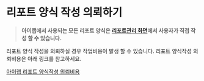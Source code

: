 # 리포트 양식 작성 의뢰하기

> **아이랩에서 사용되는 모든 리포트 양식은** [**리포트관리 화면**](https://github.com/wooritech/ilab-user-manual/tree/c3f599ffe2c9b410fe63d742b445df777f217443/리포트양식만들기/200리포트양식만들기기초/리포트관리화면.md)**에서 사용자가 직접 작성 할 수 있습니다.**

리포트 양식 작성을 의뢰하실 경우 작업비용이 발생 할 수 있습니다. 리포트 양식작성 의뢰비용은 아래 링크를 참고하세요.

[아이랩 리포트 양식작성 의뢰비용](../ilab01.md#리포트-양식작성-의뢰비용)

